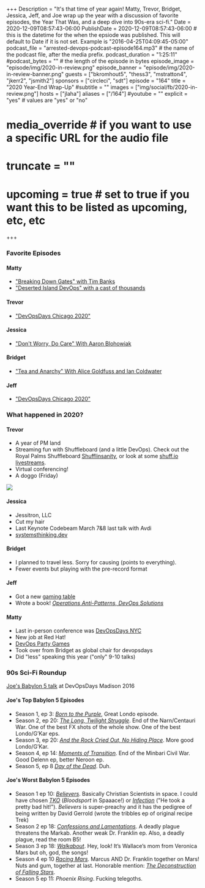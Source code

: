 +++
Description = "It's that time of year again! Matty, Trevor, Bridget, Jessica, Jeff, and Joe wrap up the year with a discussion of favorite episodes, the Year That Was, and a deep dive into 90s-era sci-fi."
Date = 2020-12-09T08:57:43-06:00
PublishDate = 2020-12-09T08:57:43-06:00 # this is the datetime for the when the epsiode was published. This will default to Date if it is not set. Example is "2016-04-25T04:09:45-05:00"
podcast_file = "arrested-devops-podcast-episode164.mp3" # the name of the podcast file, after the media prefix.
podcast_duration = "1:25:11"
#podcast_bytes = "" # the length of the episode in bytes
episode_image = "episode/img/2020-in-review.png"
episode_banner = "episode/img/2020-in-review-banner.png"
guests = ["bkromhout5", "thess3", "mstratton4", "jkerr2", "jsmith2"]
sponsors = ["circleci", "sdt"]
episode = "164"
title = "2020 Year-End Wrap-Up"
#subtitle = ""
images = ["img/social/fb/2020-in-review.png"]
hosts = ["jlaha"]
aliases = ["/164"]
#youtube = ""
explicit = "yes" # values are "yes" or "no"
# media_override # if you want to use a specific URL for the audio file
# truncate = ""
# upcoming = true # set to true if you want this to be listed as upcoming, etc, etc
+++
### Favorite Episodes

#### Matty

- ["Breaking Down Gates" with Tim Banks](https://www.arresteddevops.com/breaking-down-gates/)
- ["Deserted Island DevOps" with a cast of thousands](https://www.arresteddevops.com/deserted-island-devops/)

#### Trevor

- ["DevOpsDays Chicago 2020"](https://www.arresteddevops.com/devopsdays-chicago-2020/)

#### Jessica

- ["Don't Worry, Do Care" With Aaron Blohowiak](https://www.arresteddevops.com/dont-worry-do-care/)

#### Bridget

- ["Tea and Anarchy" With Alice Goldfuss and Ian Coldwater](https://www.arresteddevops.com/tea-and-anarchy/)

#### Jeff

- ["DevOpsDays Chicago 2020"](https://www.arresteddevops.com/devopsdays-chicago-2020/)

### What happened in 2020?

#### Trevor

- A year of PM land
- Streaming fun with Shuffleboard (and a little DevOps). Check out the Royal Palms Shuffleboard [Shufflinsanity](https://youtube.com/c/royalpalmsshuffleboard), or look at some [shuff.io livestreams](https://youtube.com/c/shuffio).
- Virtual conferencing!
- A doggo (Friday)

![](/img/friday-doggo.png)

#### Jessica

- Jessitron, LLC
- Cut my hair
- Last Keynote Codebeam March 7&8 last talk with Avdi
- [systemsthinking.dev](https://systemsthinking.dev)

#### Bridget

- I planned to travel less. Sorry for causing (points to everything).
- Fewer events but playing with the pre-record format

#### Jeff

- Got a new [gaming table](https://www.gametoppersllc.com)
- Wrote a book! *[Operations Anti-Patterns, DevOps Solutions](https://www.manning.com/books/operations-anti-patterns-devops-solutions)*

#### Matty

- Last in-person conference was [DevOpsDays NYC](https://devopsdays.org/events/2020-new-york-city/welcome/)
- New job at Red Hat!
- [DevOps Party Games](https://devopspartygames.com)
- Took over from Bridget as global chair for devopsdays
- Did "less" speaking this year ("only" 9-10 talks)

### 90s Sci-Fi Roundup

[Joe's Babylon 5 talk](https://www.youtube.com/watch?v=Fz2x7erqNZw&feature=youtu.be) at DevOpsDays Madison 2016

#### Joe's Top Babylon 5 Episodes

- Season 1, ep 3: *[Born to the Purple](https://en.wikipedia.org/wiki/Born_to_the_Purple)*, Great Londo episode. 
- Season 2, ep 20: *[The Long, Twilight Struggle](https://en.wikipedia.org/wiki/The_Long,_Twilight_Struggle)*. End of the Narn/Centauri War. One of the best FX shots of the whole show. One of the best Londo/G’Kar eps.
- Season 3, ep 20: *[And the Rock Cried Out, No Hiding Place](https://en.wikipedia.org/wiki/And_the_Rock_Cried_Out,_No_Hiding_Place)*. More good Londo/G’Kar.
- Season 4, ep 14: *[Moments of Transition](https://en.wikipedia.org/wiki/Moments_of_Transition)*. End of the Minbari Civil War. Good Delenn ep, better Neroon ep.
- Season 5, ep 8 *[Day of the Dead](https://en.wikipedia.org/wiki/Day_of_the_Dead_(Babylon_5))*. Duh.

#### Joe's Worst Babylon 5 Episodes

- Season 1 ep 10: *[Believers](https://en.wikipedia.org/wiki/Believers_(Babylon_5))*. Basically Christian Scientists in space. I could have chosen *[TKO](https://en.wikipedia.org/wiki/TKO_(Babylon_5))* (*Bloodsport* in Spaaace!) or *[Infection](https://en.wikipedia.org/wiki/Infection_(Babylon_5))* ("He took a pretty bad hit!"). *Believers* is super-preachy and it has the pedigree of being written by David Gerrold (wrote the tribbles ep of original recipe Trek)
- Season 2 ep 18: *[Confessions and Lamentations](https://en.wikipedia.org/wiki/Confessions_and_Lamentations)*. A deadly plague threatens the Markab. Another weak Dr. Franklin ep. Also, a deadly plague, read the room B5!
- Season 3 ep 18: *[Walkabout](https://en.wikipedia.org/wiki/Walkabout_(Babylon_5))*. Hey, look! It’s Wallace’s mom from Veronica Mars but oh, god, the songs!
- Season 4 ep 10 *[Racing Mars](https://en.wikipedia.org/wiki/Racing_Mars)*. Marcus AND Dr. Franklin together on Mars! Nuts and gum, together at last. Honorable mention: *[The Deconstruction of Falling Stars](https://en.wikipedia.org/wiki/The_Deconstruction_of_Falling_Stars)*.
- Season 5 ep 11: *Phoenix Rising*. Fucking telegoths.
